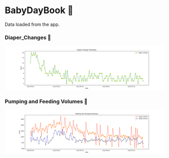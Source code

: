 # BabyDayBook 👶
Data loaded from the app.

### Diaper_Changes 🧻
![img](img/diaper_change.png)

### Pumping and Feeding Volumes 🍼
![img](img/pump_volume_bottle_volume.png)

